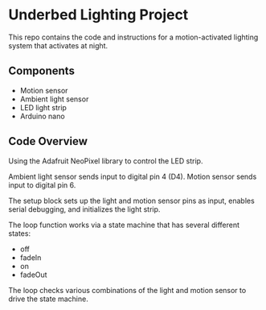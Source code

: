 # Underbed Lighting Project

This repo contains the code and instructions for a motion-activated lighting
system that activates at night.

## Components

* Motion sensor
* Ambient light sensor
* LED light strip
* Arduino nano

## Code Overview

Using the Adafruit NeoPixel library to control the LED strip.

Ambient light sensor sends input to digital pin 4 (D4).
Motion sensor sends input to digital pin 6.

The setup block sets up the light and motion sensor pins as input, enables
serial debugging, and initializes the light strip.

The loop function works via a state machine that has several different states:

* off
* fadeIn
* on
* fadeOut

The loop checks various combinations of the light and motion sensor to drive the
state machine.
